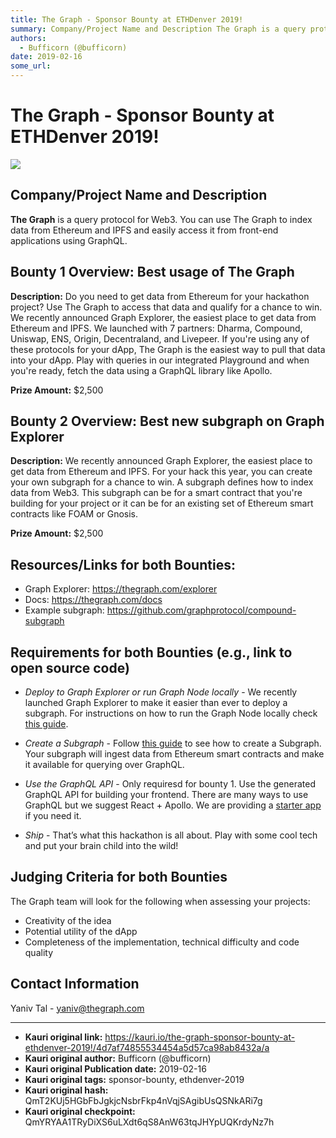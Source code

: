 ```yaml
---
title: The Graph - Sponsor Bounty at ETHDenver 2019!
summary: Company/Project Name and Description The Graph is a query protocol for Web3. You can use The Graph to index data from Ethereum and IPFS and easily access it from front-end applications using GraphQL. Bounty 1 Overview- Best usage of The Graph Description- Do you need to get data from Ethereum for your hackathon project? Use The Graph to access that data and qualify for a chance to win. We recently announced Graph Explorer, the easiest place to get data from Ethereum and IPFS. We launched with 7
authors:
  - Bufficorn (@bufficorn)
date: 2019-02-16
some_url: 
---
```


# The Graph - Sponsor Bounty at ETHDenver 2019!

![](https://ipfs.infura.io/ipfs/QmT9k8Lwq6oMieV4AdQLT7NadajD9gNmEWcTC3oTMx8rkt)


## Company/Project Name and Description

**The Graph** is a query protocol for Web3. You can use The Graph to index data from Ethereum and IPFS and easily access it from front-end applications using GraphQL.

## Bounty 1 Overview: Best usage of The Graph

**Description:** Do you need to get data from Ethereum for your hackathon project? Use The Graph to access that data and qualify for a chance to win. We recently announced Graph Explorer, the easiest place to get data from Ethereum and IPFS. We launched with 7 partners: Dharma, Compound, Uniswap, ENS, Origin, Decentraland, and Livepeer. If you're using any of these protocols for your dApp, The Graph is the easiest way to pull that data into your dApp. Play with queries in our integrated Playground and when you're ready, fetch the data using a GraphQL library like Apollo.

**Prize Amount:** $2,500

## Bounty 2 Overview: Best new subgraph on Graph Explorer

**Description:** We recently announced Graph Explorer, the easiest place to get data from Ethereum and IPFS. For your hack this year, you can create your own subgraph for a chance to win. A subgraph defines how to index data from Web3. This subgraph can be for a smart contract that you're building for your project or it can be for an existing set of Ethereum smart contracts like FOAM or Gnosis.

**Prize Amount:** $2,500



## Resources/Links for both Bounties:
- Graph Explorer: https://thegraph.com/explorer
- Docs: https://thegraph.com/docs
- Example subgraph: https://github.com/graphprotocol/compound-subgraph

## Requirements for both Bounties (e.g., link to open source code)
- *Deploy to Graph Explorer or run Graph Node locally* - We recently launched Graph Explorer to make it easier than ever to deploy a subgraph. For instructions on how to run the Graph Node locally check [this guide](https://thegraph.com/docs/quick-start#local-development).

- *Create a Subgraph* - Follow [this guide](https://thegraph.com/docs/define-a-subgraph) to see how to create a Subgraph. Your subgraph will ingest data from Ethereum smart contracts and make it available for querying over GraphQL.

- *Use the GraphQL API* - Only requiresd for bounty 1. Use the generated GraphQL API for building your frontend. There are many ways to use GraphQL but we suggest React + Apollo. We are providing a [starter app](https://github.com/graphprotocol/ethdenver-dapp/) if you need it.

- *Ship* - That’s what this hackathon is all about. Play with some cool tech and put your brain child into the wild!

## Judging Criteria for both Bounties

The Graph team will look for the following when assessing your projects:

- Creativity of the idea
- Potential utility of the dApp
- Completeness of the implementation, technical difficulty and code quality

## Contact Information

Yaniv Tal - yaniv@thegraph.com






---

- **Kauri original link:** https://kauri.io/the-graph-sponsor-bounty-at-ethdenver-2019!/4d7af74855534454a5d57ca98ab8432a/a
- **Kauri original author:** Bufficorn (@bufficorn)
- **Kauri original Publication date:** 2019-02-16
- **Kauri original tags:** sponsor-bounty, ethdenver-2019
- **Kauri original hash:** QmT2KUj5HGbFbJgkjcNsbrFkp4nVqjSAgibUsQSNkARi7g
- **Kauri original checkpoint:** QmYRYAA1TRyDiXS6uLXdt6qS8AnW63tqJHYpUQKrdyNz7h



